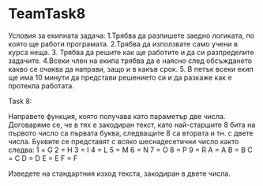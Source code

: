 # TeamTask8

Условия за екипната задача:
1.Трябва да разпишете заедно логиката, по която ще работи програмата.
2.Трябва да използвате само учени в курса неща. 
3. Трябва да решите как ще работите и да си разпределите задачите.
4.Всеки член на екипа трябва да е наясно след обсъждането какво се очаква да направи, защо и в какъв срок. 
5. В петък всеки екип ще има 10 минути да представи решението си и да разкаже как е протекла работата.


Task 8:

Направете функция, която получава като параметър две числа. Договаряме се, че в тях е закодиран текст, като най-старшите 8 бита на първото число са първата буква, следващите 8 са втората и тн. с двете числа. Буквите се представят с всяко шеснадесетични число както следва: 
1 = G 
2 = H 
3 = I 
4 = L 
5 = M 
6 = N
7 = O 
8 = P 
9 = R 
A = A 
B = B 
C = C 
D = D 
E = E
F = F 

Изведете на стандартния изход текста, закодиран в двете числа. 